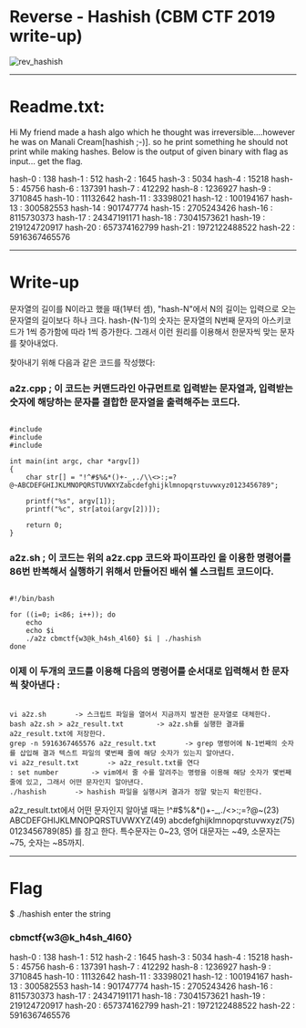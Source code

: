 Reverse - Hashish (CBM CTF 2019 write-up)
===========================================

![rev_hashish](rev_hashish.png)

-----------------------------------------------------------------------------
# Readme.txt: 

Hi 
My friend made a hash algo which he thought was irreversible....however he was on Manali Cream[hashish ;-)].
so he print something he should not print while making hashes.
Below is the output of given binary with flag as input... get the flag.

hash-0 : 138 
hash-1 : 512
hash-2 : 1645 
hash-3 : 5034 
hash-4 : 15218 
hash-5 : 45756 
hash-6 : 137391 
hash-7 : 412292 
hash-8 : 1236927
hash-9 : 3710845 
hash-10 : 11132642
hash-11 : 33398021
hash-12 : 100194167
hash-13 : 300582553 
hash-14 : 901747774 
hash-15 : 2705243426 
hash-16 : 8115730373 
hash-17 : 24347191171 
hash-18 : 73041573621 
hash-19 : 219124720917 
hash-20 : 657374162799 
hash-21 : 1972122488522
hash-22 : 5916367465576

-----------------------------------------------------------------------------

# Write-up 

문자열의 길이를 N이라고 했을 때(1부터 셈), "hash-N"에서 N의 길이는 입력으로 오는 문자열의 길이보다 하나 크다. hash-(N-1)의 숫자는 문자열의 N번째 문자의 아스키코드가 1씩 증가함에 따라 1씩 증가한다. 그래서 이런 원리를 이용해서 한문자씩 맞는 문자를 찾아내었다. 

찾아내기 위해 다음과 같은 코드를 작성했다:


### a2z.cpp ; 이 코드는 커맨드라인 아규먼트로 입력받는 문자열과, 입력받는 숫자에 해당하는 문자를 결합한 문자열을 출력해주는 코드다. 

<pre><code>
#include <stdio.h>
#include <string.h>
#include <stdlib.h>

int main(int argc, char *argv[])
{
	char str[] = "!^#$%&*()+-_,./\\<>:;=?@~ABCDEFGHIJKLMNOPQRSTUVWXYZabcdefghijklmnopqrstuvwxyz0123456789";

	printf("%s", argv[1]);	
	printf("%c", str[atoi(argv[2])]);

	return 0;
}
</code></pre>


### a2z.sh ; 이 코드는 위의 a2z.cpp 코드와 파이프라인 을 이용한 명령어를 86번 반복해서 실행하기 위해서 만들어진 배쉬 쉘 스크립트 코드이다.

<pre><code>
#!/bin/bash

for ((i=0; i<86; i++)); do
	echo
	echo $i
	./a2z cbmctf{w3@k_h4sh_4l60} $i | ./hashish
done
</code></pre>


### 이제 이 두개의 코드를 이용해 다음의 명령어를 순서대로 입력해서 한 문자씩 찾아낸다 : 

<pre><code>
vi a2z.sh       -> 스크립트 파일을 열어서 지금까지 발견한 문자열로 대체한다.
bash a2z.sh > a2z_result.txt        -> a2z.sh를 실행한 결과를 a2z_result.txt에 저장한다.
grep -n 5916367465576 a2z_result.txt       -> grep 명령어에 N-1번째의 숫자를 삽입해 결과 텍스트 파일의 몇번째 줄에 해당 숫자가 있는지 알아낸다.
vi a2z_result.txt       -> a2z_result.txt를 연다
: set number        -> vim에서 줄 수를 알려주는 명령을 이용해 해당 숫자가 몇번째 줄에 있고, 그래서 어떤 문자인지 알아낸다.
./hashish       -> hashish 파일을 실행시켜 결과가 정말 맞는지 확인한다.
</code></pre>

a2z_result.txt에서 어떤 문자인지 알아낼 때는 
!^#$%&*()+-_,./\<>:;=?@~(23) ABCDEFGHIJKLMNOPQRSTUVWXYZ(49) abcdefghijklmnopqrstuvwxyz(75) 0123456789(85)
를 참고 한다.
특수문자는 0~23, 영어 대문자는 ~49, 소문자는 ~75, 숫자는 ~85까지.


-----------------------------------------------------------------------------

# Flag 

$ ./hashish
enter the string
### cbmctf{w3@k_h4sh_4l60}
hash-0 : 138
hash-1 : 512
hash-2 : 1645
hash-3 : 5034
hash-4 : 15218
hash-5 : 45756
hash-6 : 137391
hash-7 : 412292
hash-8 : 1236927
hash-9 : 3710845
hash-10 : 11132642
hash-11 : 33398021
hash-12 : 100194167
hash-13 : 300582553
hash-14 : 901747774
hash-15 : 2705243426
hash-16 : 8115730373
hash-17 : 24347191171
hash-18 : 73041573621
hash-19 : 219124720917
hash-20 : 657374162799
hash-21 : 1972122488522
hash-22 : 5916367465576

